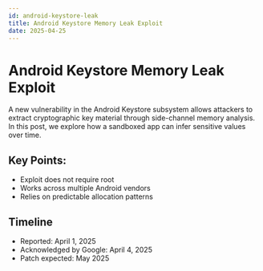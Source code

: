 ```yaml
---
id: android-keystore-leak
title: Android Keystore Memory Leak Exploit
date: 2025-04-25
---
```


# Android Keystore Memory Leak Exploit

A new vulnerability in the Android Keystore subsystem allows attackers to extract cryptographic key material through side-channel memory analysis. In this post, we explore how a sandboxed app can infer sensitive values over time.

## Key Points:
- Exploit does not require root
- Works across multiple Android vendors
- Relies on predictable allocation patterns

## Timeline
- Reported: April 1, 2025
- Acknowledged by Google: April 4, 2025
- Patch expected: May 2025
